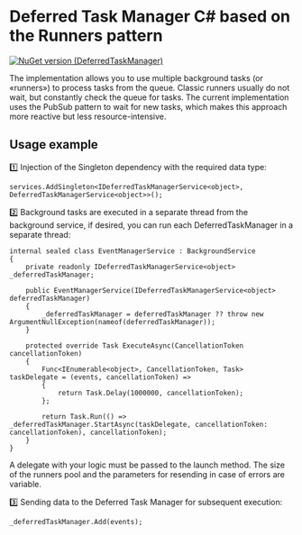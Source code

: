 # Deferred Task Manager C# based on the Runners pattern

[![NuGet version (DeferredTaskManager)](https://img.shields.io/nuget/v/DeferredTaskManager.svg?style=flat-square)](https://www.nuget.org/packages/DeferredTaskManager)


The implementation allows you to use multiple background tasks (or «runners») to process tasks from the queue. Classic runners usually do not wait, but constantly check the queue for tasks. The current implementation uses the PubSub pattern to wait for new tasks, which makes this approach more reactive but less resource-intensive.

## Usage example

1️⃣ Injection of the Singleton dependency with the required data type:

```
services.AddSingleton<IDeferredTaskManagerService<object>, DeferredTaskManagerService<object>>();
```

2️⃣ Background tasks are executed in a separate thread from the background service, if desired, you can run each DeferredTaskManager in a separate thread:

```
internal sealed class EventManagerService : BackgroundService
{
    private readonly IDeferredTaskManagerService<object> _deferredTaskManager;

    public EventManagerService(IDeferredTaskManagerService<object> deferredTaskManager)
    {
        _deferredTaskManager = deferredTaskManager ?? throw new ArgumentNullException(nameof(deferredTaskManager));
    }

    protected override Task ExecuteAsync(CancellationToken cancellationToken)
    {
        Func<IEnumerable<object>, CancellationToken, Task> taskDelegate = (events, cancellationToken) =>
        {
            return Task.Delay(1000000, cancellationToken);
        };

        return Task.Run(() => _deferredTaskManager.StartAsync(taskDelegate, cancellationToken: cancellationToken), cancellationToken);
    }
}
```

A delegate with your logic must be passed to the launch method. The size of the runners pool and the parameters for resending in case of errors are variable.

3️⃣ Sending data to the Deferred Task Manager for subsequent execution:

```
_deferredTaskManager.Add(events);
```

